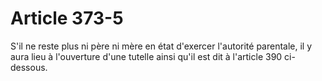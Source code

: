 # Article 373-5

S'il ne reste plus ni père ni mère en état d'exercer l'autorité parentale, il y aura lieu à l'ouverture d'une tutelle ainsi qu'il est dit à l'article 390 ci-dessous.